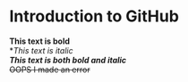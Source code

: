 # Introduction to GitHub
**This text is bold**\
**This text is italic*\
***This text is both bold and italic***\
~~OOPS I made an error~~
